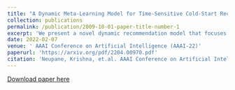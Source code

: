 ```yaml
---
title: "A Dynamic Meta-Learning Model for Time-Sensitive Cold-Start Recommendations"
collection: publications
permalink: /publication/2009-10-01-paper-title-number-1
excerpt: 'We present a novel dynamic recommendation model that focuses on users who have interactions in the past but turn relatively inactive recently. Making effective recommendations to these time-sensitive cold-start users is critical to maintain the user base of a recommender system. Due to the sparse recent interactions, it is challenging to capture these users’ current preferences precisely. Solely relying on their historical interactions may also lead to outdated recommendations misaligned with their recent interests. The proposed model leverages historical and current user-item interactions and dynamically factorizes a user’s (latent) preference into time-specific and time-evolving representations that jointly affect user behaviors. These latent factors further interact with an optimized item embedding to achieve accurate and timely recommendations. Experiments over real-world data help demonstrate the effectiveness of the proposed time-sensitive coldstart recommendation model.'
date: 2022-02-07
venue: ' AAAI Conference on Artificial Intelligence (AAAI-22)'
paperurl: 'https://arxiv.org/pdf/2204.00970.pdf'
citation: 'Neupane, Krishna, et.al. AAAI Conference on Artificial Intelligence (AAAI) 2022'
---
```


[Download paper here](https://scholar.google.com/citations?view_op=view_citation&hl=en&user=8UHcQU0AAAAJ&citation_for_view=8UHcQU0AAAAJ:2osOgNQ5qMEC)
